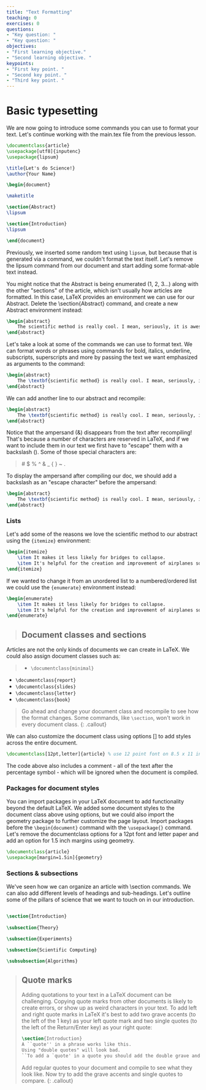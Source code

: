```yaml
---
title: "Text Formatting"
teaching: 0
exercises: 0
questions:
- "Key question: "
- "Key question: "
objectives:
- "First learning objective."
- "Second learning objective. "
keypoints:
- "First key point. "
- "Second key point. "
- "Third key point. "
---
```


# Basic typesetting

We are now going to introduce some commands you can use to format your text. Let's continue working with the main.tex file from the previous lesson.

```latex
\documentclass{article}
\usepackage[utf8]{inputenc}
\usepackage{lipsum}

\title{Let's do Science!}
\author{Your Name}

\begin{document}

\maketitle

\section{Abstract}
\lipsum

\section{Introduction}
\lipsum

\end{document}
```

Previously, we inserted some random text using `lipsum`, but because that is 
generated via a command, we couldn't format the text itself. Let's remove the lipsum command from our document and start adding some format-able text instead.  

You might notice that the Abstract is being enumerated (1, 2, 3...) along with the other "sections" of the article, which isn't usually how articles are formatted. In this case, LaTeX provides an environment we can use for our Abstract. Delete the \section{Abstract} command, and create a new Abstract environment instead:

```latex
\begin{abstract}
	The scientific method is really cool. I mean, seriously, it is awesome!
\end{abstract}
``` 

Let's take a look at some of the commands we can use to format text. We can format words or phrases using commands for bold, italics, underline, subscripts, superscripts and more by passing the text we want emphasized as arguments to the command:

```latex
\begin{abstract}
	The \textbf{scientific method} is really cool. I mean, seriously, it is \textit{awesome}! It is the 1\textsuperscript{st} method that you should use when you want to do science.
\end{abstract}
```
We can add another line to our abstract and recompile:
```latex
\begin{abstract}
	The \textbf{scientific method} is really cool. I mean, seriously, it is \textit{awesome}! It is the 1\textsuperscript{st} method that you should use when you want to do science. Can you imagine what technology & engineering would look like without the scientific method?
\end{abstract}
```

Notice that the ampersand (&) disappears from the text after recompiling! That's because a number of characters are reserved in LaTeX, and if we want to include them in our text we first have to "escape" them with a backslash (\). Some of those special characters are: 
> \# $ % ^ & _ { } ~ \. 

To display the ampersand after compiling our doc, we should add a backslash as an "escape character" before the ampersand:
```latex
\begin{abstract}
	The \textbf{scientific method} is really cool. I mean, seriously, it is \textit{awesome}! It is the 1\textsuperscript{st} method that you should use when you want to do science. Can you imagine what technology \& engineering would look like without the scientific method?
\end{abstract}
```
### Lists

Let's add some of the reasons we love the scientific method to our abstract using the ```{itemize}``` environment:
```latex
\begin{itemize}
	\item It makes it less likely for bridges to collapse.
	\item It's helpful for the creation and improvement of airplanes so we can fly to cool places.
\end{itemize}
```

If we wanted to change it from an unordered list to a numbered/ordered list we could use the ```{enumerate}``` environment instead:
```latex
\begin{enumerate}
   	\item It makes it less likely for bridges to collapse.
   	\item It's helpful for the creation and improvement of airplanes so we can fly to cool places
\end{enumerate}
```

> ## Document classes and sections
Articles are not the only kinds of documents we can create in LaTeX. We could also assign document classes such as:
> * ```\documentclass{minimal}```
* ```\documentclass{report}```
* ```\documentclass{slides}```
* ```\documentclass{letter}```
* ```\documentclass{book}```
> 
> Go ahead and change your document class and recompile to see how the format changes. Some commands, like ```\section```, won't work in every document class. 
{: .callout}

We can also customize the document class using options [] to add styles across the entire document.

```latex
\documentclass[12pt,letter]{article} % use 12 point font on 8.5 x 11 inch (letter) paper
```

The code above also includes a comment - all of the text after the percentage symbol - which will be ignored when the document is compiled. 

### Packages for document styles

You can import packages in your LaTeX document to add functionality beyond the default LaTeX. We added some document styles to the document class above using options, but we could also import the geometry package to further customize the page layout. Import packages before the ```\begin{document}``` command with the ```\usepackage{}``` command. Let's remove the documentclass options for a 12pt font and letter paper and add an option for 1.5 inch margins using geometry.

```latex
\documentclass{article}
\usepackage[margin=1.5in]{geometry}

```
### Sections & subsections
We've seen how we can organize an article with \section commands. We can also add different levels of headings and sub-headings. Let's outline some of the pillars of science that we want to touch on in our introduction.

```latex

\section{Introduction}
	
\subsection{Theory}

\subsection{Experiments}

\subsection{Scientific Computing}

\subsubsection{Algorithms}

```
> ## Quote marks
> Adding quotations to your text in a LaTeX document can be challenging. Copying quote marks from other documents is likely to create errors, or show up as weird characters in your text. To add left and right quote marks in LaTeX it's best to add two grave accents (to the left of the 1 key) as your left quote mark and two single quotes (to the left of the Return/Enter key) as your right quote:
> ```latex
> \section{Introduction}
> A ``quote'' in a phrase works like this.
> Using "double quotes" will look bad.
> ``To add a `quote' in a quote you should add the double grave and single quotes outside of a single grave and single quote mark.''
> ```
> Add regular quotes to your document and compile to see what they look like. Now try to add the grave accents and single quotes to compare. 
{: .callout}


